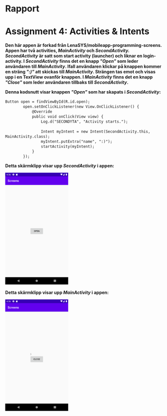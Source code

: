 
# Rapport

# Assignment 4: Activities & Intents

**Den här appen är forkad från LenaSYS/mobileapp-programming-screens. Appen har två activities, <i>MainActivity</i> och <i>SecondActivity. SecondActivity</i> är satt som start activity (launcher) och liknar en login-activity. I <i>SecondActivity</i> finns det en knapp <i>"Open"</i> som leder användaren till <i>MainActivity</i>. Ifall användaren klickar på knappen kommer en sträng <i>":)"</i> att skickas till <i>MainActivity</i>. Strängen tas emot och visas upp i en TextView ovanför knappen. I <i>MainActivity</i> finns det en knapp <i>"Close"</i> som leder användaren tillbaks till <i>SecondActivity</i>.**

**Denna kodsnutt visar knappen <i>"Open"</i> som har skapats i <i>SecondActivity</i>:**

```
Button open = findViewById(R.id.open);
        open.setOnClickListener(new View.OnClickListener() {
            @Override
            public void onClick(View view) {
                Log.d("SECONDYTA", "Activity starts.");

                Intent myIntent = new Intent(SecondActivity.this, MainActivity.class);
                myIntent.putExtra("name", ":)");
                startActivity(myIntent);
            }
        });
```

**Detta skärmklipp visar upp <i>SecondActivity</i> i appen:**

<img src="/Screenshot_20220427_160615.png" width="40%">

**Detta skärmklipp visar upp <i>MainActivity</i> i appen:**

<img src="/Screenshot_20220427_160656.png" width="40%">